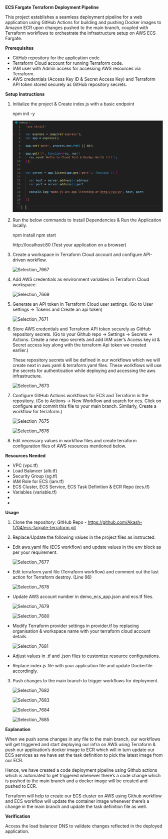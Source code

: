 **ECS Fargate Terraform Deployment Pipeline**

This project establishes a seamless deployment pipeline for a web application using GitHub Actions for building and pushing Docker images to Amazon ECR upon changes pushed to the main branch, coupled with Terraform workflows to orchestrate the infrastructure setup on AWS ECS Fargate.

**Prerequisites**
* GitHub repository for the application code.
* Terraform Cloud account for running Terraform code.
* IAM user with Admin access for accessing AWS resources via Terraform.
* AWS credentials (Access Key ID & Secret Access Key) and Terraform API token stored securely as GitHub repository secrets.

**Setup Instructions**

1. Initialize the project & Create index.js with a basic endpoint

   npm init -y

    ![alt text](image.png)

2. Run the below commands to Install Dependencies & Run the Application locally.

   npm install
   npm start

   http://localhost:80 (Test your application on a browser)

3. Create a workspace in Terraform Cloud account and configure API-driven workflow.


    ![Selection_7667](https://github.com/Akash-1704/ecs-fargate-terraform/assets/90324028/79d497a2-76b5-44fa-9015-05a2232635a9)



4. Add AWS credentials as environment variables in Terraform Cloud workspace.


   ![Selection_7669](https://github.com/Akash-1704/ecs-fargate-terraform/assets/90324028/9ec20004-4cc2-474f-ace9-15ef0701cc73)


5. Generate an API token in Terraform Cloud user settings.
(Go to User settings -> Tokens and Create an api token)


   ![Selection_7671](https://github.com/Akash-1704/ecs-fargate-terraform/assets/90324028/464ee212-b6a0-445f-abdf-0da25659bf1f)



6. Store AWS credentials and Terraform API token securely as GitHub repository secrets.
(Go to your Github repo -> Settings -> Secrets -> Actions. Create a new repo secrets and add IAM user’s Access key id & Secret access key along with the terraform Api token we created earlier.)

    These repository secrets will be defined in our workflows which we will create next in aws.yaml & terraform.yaml files. These workflows will use the secrets for authentication while deploying and accessing the aws infrastructure.



   ![Selection_7673](https://github.com/Akash-1704/ecs-fargate-terraform/assets/90324028/d61db80e-8404-4a74-988d-b45b67f48c0b)




7. Configure GitHub Actions workflows for ECS and Terraform in the repository.
(Go to Actions -> New Workflow and search for ecs. Click on configure and commit this file to your main branch. Similarly, Create a workflow for terraform.)



   ![Selection_7675](https://github.com/Akash-1704/ecs-fargate-terraform/assets/90324028/1a3660d1-2513-4167-b7f3-ab9c24cf960a)


   ![Selection_7676](https://github.com/Akash-1704/ecs-fargate-terraform/assets/90324028/200cf752-dbf4-4375-a3d7-de39ba686390)



6. Edit necessary values in workflow files and create terraform configuration files of AWS resources mentioned below.


**Resources Needed**

* VPC (vpc.tf)
* Load Balancer (alb.tf)
* Security Group (sg.tf)
* IAM Role for ECS (iam.tf)
* ECS Cluster, ECS Service, ECS Task Definition & ECR Repo (ecs.tf)
* Variables (variable.tf)
* 
* 

**Usage**

1. Clone the repository: GitHub Repo - https://github.com/Akash-1704/ecs-fargate-terraform.git

2. Replace/Update the following values in the project files as instructed:

* Edit aws.yaml file (ECS workflow) and update values in the env block as per your requirement.


   ![Selection_7677](https://github.com/Akash-1704/ecs-fargate-terraform/assets/90324028/3fd58414-68c5-4089-a7f2-4e2e8d2e29da)


* Edit terraform.yaml file (Terraform workflow) and comment out the last action for Terraform destroy. (Line 96)


   ![Selection_7678](https://github.com/Akash-1704/ecs-fargate-terraform/assets/90324028/fc7a4357-396f-40b8-a51c-4eae2cb24954)


* Update AWS account number in demo_ecs_app.json and ecs.tf files. 


   ![Selection_7679](https://github.com/Akash-1704/ecs-fargate-terraform/assets/90324028/ad36aec5-65ea-46d7-beb4-6ae54d8a77ce)



   ![Selection_7680](https://github.com/Akash-1704/ecs-fargate-terraform/assets/90324028/cf5d177e-d123-45f2-817d-8b643290951c)


* Modify Terraform provider settings in provider.tf by  replacing organisation & workspace name with your terraform cloud account details.

  
   ![Selection_7681](https://github.com/Akash-1704/ecs-fargate-terraform/assets/90324028/5ec328af-1291-4a9b-ad79-5d356b96aa5c)


* Adjust values in .tf and .json files to customize resource configurations.
* Replace index.js file with your application file and update Dockerfile accordingly.

3. Push changes to the main branch to trigger workflows for deployment.


   ![Selection_7682](https://github.com/Akash-1704/ecs-fargate-terraform/assets/90324028/c38b2083-b0e1-4acc-8ef2-c2365d29e97e)


   ![Selection_7683](https://github.com/Akash-1704/ecs-fargate-terraform/assets/90324028/6738a722-6efc-4aa3-a4ae-eb6a044abc3b)


   ![Selection_7684](https://github.com/Akash-1704/ecs-fargate-terraform/assets/90324028/e908347f-9535-4fdf-b248-f8ab90e583f5)



   ![Selection_7685](https://github.com/Akash-1704/ecs-fargate-terraform/assets/90324028/45f0f405-2286-4d12-bf32-983889b52f5e)



**Explanation**

When we push some changes in any file to the main branch, our workflows will get triggered and start deploying our infra on AWS using Terraform & push our application’s docker image to ECR which will in turn update our ECS services as we have set the task definition to pick the latest image from our ECR.

Hence, we have created a code deployment pipeline using Github actions which is automated to get triggered whenever there’s a code change which is pushed to the main branch and a docker image will be created and pushed to ECR.

Terraform will help to create our ECS cluster on AWS using Github workflow and ECS workflow will update the container image whenever there’s a change in the main branch and update the task definition file as well.




**Verification**

Access the load balancer DNS to validate changes reflected in the deployed application.



